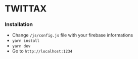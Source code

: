 # TWITTAX

### Installation

- Change `/js/config.js` file with your firebase informations
- `yarn install`
- `yarn dev`
- Go to `http://localhost:1234`
